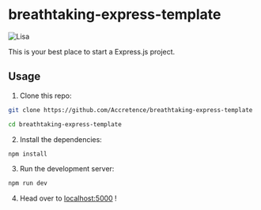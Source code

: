 # breathtaking-express-template

![Lisa](https://media1.giphy.com/media/3orif0X0NtXPresE24/giphy.gif?cid=790b7611511e3a52eeb29a669a8654b57decdaa6cbadc7d4&rid=giphy.gif&ct=g)

This is your best place to start a Express.js project.

## Usage

1. Clone this repo:

```bash
git clone https://github.com/Accretence/breathtaking-express-template

cd breathtaking-express-template
```

2. Install the dependencies:

```bash
npm install
```

3. Run the development server:

```bash
npm run dev
```

4. Head over to [localhost:5000](http://localhost:5000/api/route) !
